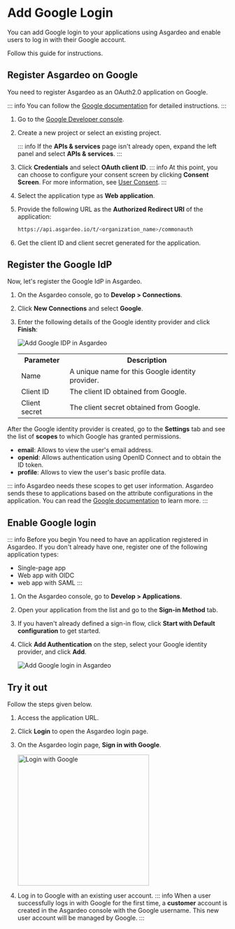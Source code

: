 # Add Google Login

You can add Google login to your applications using Asgardeo and enable users to log in with their Google account.  

Follow this guide for instructions.

## Register Asgardeo on Google
You need to register Asgardeo as an OAuth2.0 application on Google.

::: info
You can follow the [Google documentation](https://support.google.com/googleapi/answer/6158849) for detailed instructions.
:::

1. Go to the [Google Developer console](https://console.developers.google.com/apis/credentials).
2. Create a new project or select an existing project.

    ::: info
    If the **APIs & services** page isn't already open, expand the left panel and select **APIs & services**.
    :::

4. Click **Credentials** and select **OAuth client ID**.
    ::: info
    At this point, you can choose to configure your consent screen by clicking **Consent Screen**. For more information, see [User Consent](https://support.google.com/googleapi/answer/6158849#userconsent&zippy=%2Cuser-consent).
    :::
6. Select the application type as **Web application**.
7. Provide the following URL as the **Authorized Redirect URI** of the application:
    ```bash no-line-numbers
    https://api.asgardeo.io/t/<organization_name>/commonauth
    ```
8. Get the client ID and client secret generated for the application.
    
## Register the Google IdP

Now, let's register the Google IdP in Asgardeo.

1. On the Asgardeo console, go to **Develop > Connections**.
2. Click **New Connections** and select **Google**.
3. Enter the following details of the Google identity provider and click **Finish**:

    <img :src="$withBase('/assets/img/guides/idp/google-idp/add-google-idp.png')" alt="Add Google IDP in Asgardeo">

    <table>
      <tr>
        <th>Parameter</th>
        <th>Description</th>
      </tr>
      <tr>
        <td>Name</td>
        <td>A unique name for this Google identity provider.</td>
      </tr>
      <tr>
          <td>Client ID</td>
          <td>The client ID obtained from Google.</td>
      </tr>
      <tr>
          <td>Client secret</td>
          <td>The client secret obtained from Google.</td>
      </tr>
    </table>    

After the Google identity provider is created, go to the **Settings** tab and see the list of **scopes** to which Google has granted permissions.

- **email**: Allows to view the user's email address.
- **openid**: Allows authentication using OpenID Connect and to obtain the ID token.
- **profile**: Allows to view the user's basic profile data. 

::: info
Asgardeo needs these scopes to get user information. Asgardeo sends these to applications based on the attribute configurations in the application. You can read the [Google documentation](https://developers.google.com/identity/protocols/oauth2/openid-connect#scope-param) to learn more.
::: 
 
##  Enable Google login
::: info Before you begin
You need to have an application registered in Asgardeo. If you don't already have one, register one of the following application types:

-   <a :href="$withBase('/guides/applications/register-single-page-app/')">Single-page app</a>
-   <a :href="$withBase('/guides/applications/register-oidc-web-app/')">Web app with OIDC</a>
-   <a :href="$withBase('/guides/applications/register-saml-web-app/')">web app with SAML</a>
:::

1. On the Asgardeo console, go to **Develop > Applications**.
2. Open your application from the list and go to the **Sign-in Method** tab.
3. If you haven't already defined a sign-in flow, click **Start with Default configuration** to get started.
4. Click **Add Authentication** on the step, select your Google identity provider, and click **Add**.

    <img :src="$withBase('/assets/img/guides/idp/google-idp/add-google-federation-with-basic.png')" alt="Add Google login in Asgardeo">

## Try it out

Follow the steps given below. 

1. Access the application URL.
2. Click **Login** to open the Asgardeo login page.
3. On the Asgardeo login page, **Sign in with Google**.

    <img :src="$withBase('/assets/img/guides/idp/google-idp/sign-in-with-google.png')" alt="Login with Google" width=300>

4. Log in to Google with an existing user account. 
::: info
When a user successfully logs in with Google for the first time, a **customer** account is created in the Asgardeo console with the Google username. This new user account will be managed by Google.
:::